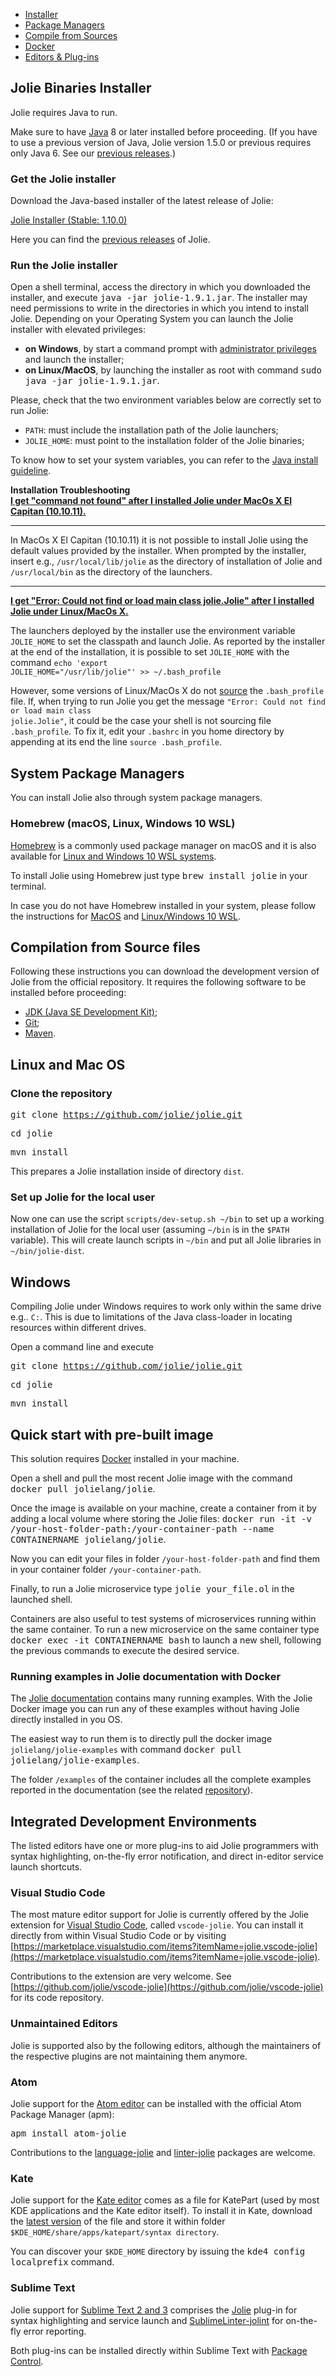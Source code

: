 <!--Themed-->

<div>

<!-- Navigation tabs -->
<ul class="nav nav-tabs" role="tablist">
<li role="presentation" class="active"><a href="#installer" aria-controls="installer" role="tab" data-toggle="tab">Installer</a></li>
<li role="presentation"><a href="#package-managers" aria-controls="package-managers" role="tab" data-toggle="tab">Package Managers</a></li>
<li role="presentation"><a href="#compile" aria-controls="compile" role="tab" data-toggle="tab">Compile from Sources</a></li>
<li role="presentation"><a href="#docker" aria-controls="docker" role="tab" data-toggle="tab">Docker</a></li>
<li role="presentation"><a href="#editors" aria-controls="editors" role="tab" data-toggle="tab">Editors & Plug-ins</a></li>
</ul>

<!-- Tab panels -->
<div class="tab-content">
<div role="tabpanel" class="tab-pane active" id="installer">

## Jolie Binaries Installer

Jolie requires Java to run.

Make sure to have [Java](http://www.java.com/) 8 or
later installed before proceeding.
(If you have to use a previous version of Java, Jolie version 1.5.0 or previous requires only Java 6. See our <a href="https://github.com/jolie/website/tree/master/www/files/releases">previous releases</a>.)

### Get the Jolie installer

Download the Java-based installer of the latest release of Jolie:

<div class="col-xs-12 text-center">
<a href="https://github.com/jolie/jolie/releases/download/v1.10.0/jolie-1.10.0.jar">
<p class="download">Jolie Installer (Stable: 1.10.0)</p>
</a>
</div>
<!-- <div class="col-xs-6 text-center">
<a href="https://github.com/jolie/jolie/releases/download/v1.10.0-beta3/jolie-1.10.0-beta3.jar">
<p class="download">Jolie Installer (Preview: 1.10.0-beta3)</p>
</a>
</div> -->

Here you can find the <a href="https://github.com/jolie/jolie/releases">previous releases</a> of Jolie.

### Run the Jolie installer

Open a shell terminal, access the directory in which you downloaded the
installer, and execute <kbd>java -jar jolie-1.9.1.jar</kbd>. The installer may
need permissions to write in the directories in which you intend to install
Jolie. Depending on your Operating System you can launch the Jolie installer
with elevated privileges:

<ul>

<li><strong>on Windows</strong>, by start a command prompt with <a
  href="https://technet.microsoft.com/en-us/library/cc947813.aspx">
  administrator privileges</a> and launch the installer;</li>

<li><strong>on Linux/MacOS</strong>, by launching the installer as root with command
<kbd>sudo java -jar jolie-1.9.1.jar</kbd>.</li>

</ul>

Please, check that the two environment variables below are correctly set to run Jolie:

- `PATH`: must include the installation path of the Jolie launchers;
- `JOLIE_HOME`: must point to the installation folder of the Jolie binaries;

To know how to set your system variables, you can refer to the [Java install guideline](https://www.java.com/en/download/help/path.xml).

<div class="panel panel-default">
<div class="panel-heading"><strong>Installation Troubleshooting</strong></div>
<div class="panel-body">
<div class="accordion" id="accordion2">
<div class="accordion-group">
<div class="accordion-heading">
<a class="accordion-toggle" data-toggle="collapse" data-parent="#accordion2" href="#collapseOne">
<strong>I get "command not found" after I installed Jolie under MacOs X El Capitan (10.10.11).</strong>
</a>
<hr>
</div>
<div id="collapseOne" class="accordion-body collapse">
<div class="accordion-inner">

In MacOs X El Capitan (10.10.11) it is not possible to install Jolie
using the default values provided by the installer. When prompted by
the installer, insert e.g., <code>/usr/local/lib/jolie</code> as
the directory of installation of Jolie and <code>/usr/local/bin</code>
as the directory of the launchers.
<hr>
</div>
</div>
</div>
<div class="accordion-group">
<div class="accordion-heading">
<a class="accordion-toggle" data-toggle="collapse" data-parent="#accordion2" href="#collapseTwo">
<strong>I get "Error: Could not find or load main class jolie.Jolie" after I
installed Jolie under Linux/MacOs X.
</strong>
</a>
</div>
<div id="collapseTwo" class="accordion-body collapse">
<div class="accordion-inner">

The launchers deployed by the installer use the environment variable
<code>JOLIE_HOME</code> to set the classpath and launch Jolie.
As reported by the installer at the end of the installation,
it is possible to set <code>JOLIE_HOME</code> with the command
<code>echo 'export JOLIE_HOME="/usr/lib/jolie"' >> ~/.bash_profile</code>

However, some versions of Linux/MacOs X do not <a
href="http://ss64.com/bash/source.html">source</a> the
<code>.bash_profile</code> file. If, when trying to run Jolie you get the
message <code>"Error: Could not find or load main class jolie.Jolie"</code>, it
could be the case your shell is not sourcing file <code>.bash_profile</code>.
To fix it, edit your <code>.bashrc</code> in you home directory by appending at
its end the line <code>source .bash_profile</code>.

</div>
</div>
</div>
</div>
</div>
</div>
</div>

<div role="tabpanel" class="tab-pane" id="package-managers">

## System Package Managers

You can install Jolie also through system package managers.

### Homebrew (macOS, Linux, Windows 10 WSL)

<a href="http://brew.sh/">Homebrew</a> is a commonly used package manager on
macOS and it is also available for <a
href="https://docs.brew.sh/Homebrew-on-Linux">Linux and Windows 10 WSL systems</a>.

To install Jolie using Homebrew just type <kbd>brew install jolie</kbd> in your terminal.

In case you do not have Homebrew installed in your system, please follow the instructions for <a href="https://brew.sh/">MacOS</a> and 
<a href="https://docs.brew.sh/Homebrew-on-Linux">Linux/Windows 10 WSL</a>.

</div>
<div role="tabpanel" class="tab-pane" id="compile">

## Compilation from Source files

Following these instructions you can download the development version of Jolie
from the official repository. It requires the following software to be installed before
proceeding:

* [JDK (Java SE Development Kit)](http://java.sun.com/javase/downloads/index.jsp);
* [Git](http://git-scm.com/);
* [Maven](https://maven.apache.org/).

<!-- Jump to the instructions for your Operating System:

<div class="text-center">
<a href="#nix"><img style="margin-left: 10px; max-width: 80px;" src="/imgs/os_linux.png" title="Linux" /></a>
<a href="#nix"><img src="/imgs/os_mac.png" style="margin-left: 10px;max-width: 80px;"
title="Mac OS"/></a>
<a href="#windows"><img src="/imgs/os_win.png" style="margin-left: 10px;max-width: 80px;"
 title="Windows"/></a>    
</div> -->

## <a id="nix"></a>Linux and Mac OS

### Clone the repository

<kbd>git clone https://github.com/jolie/jolie.git</kbd>

<kbd>cd jolie</kbd>

<kbd>mvn install</kbd>

This prepares a Jolie installation inside of directory `dist`.

### Set up Jolie for the local user

Now one can use the script `scripts/dev-setup.sh ~/bin` to set up a working 
installation of Jolie for the local user (assuming `~/bin` is in the `$PATH` variable). 
This will create launch scripts in `~/bin` and put all Jolie libraries in `~/bin/jolie-dist`.

## <a id="windows"></a>Windows

Compiling Jolie under Windows requires to work only within the same drive e.g..
`C:`. This is due to limitations of the Java class-loader in locating resources
within different drives.

Open a command line and execute

<kbd>git clone https://github.com/jolie/jolie.git</kbd>

<kbd>cd jolie</kbd>

<kbd>mvn install</kbd>

</div>
<div role="tabpanel" class="tab-pane" id="docker">

## Quick start with pre-built image
This solution requires [Docker](http://www.docker.com) installed in
your machine.

Open a shell and pull the most recent Jolie image with the command <kbd>docker
pull jolielang/jolie</kbd>.

Once the image is available on your machine, create
a container from it by adding a local volume where storing the Jolie files:
<kbd>docker run -it -v /your-host-folder-path:/your-container-path --name
CONTAINERNAME jolielang/jolie</kbd>.

Now you can edit your files in folder
`/your-host-folder-path` and find them in your container folder
`/your-container-path`.

Finally, to run a Jolie microservice type <kbd>jolie your_file.ol</kbd> in the
launched shell.

Containers are also useful to test systems of microservices running within the
same container. To run a new microservice on the same container type
<kbd>docker exec -it CONTAINERNAME bash</kbd> to launch a new shell, following
the previous commands to execute the desired service.

### Running examples in Jolie documentation with Docker
The [Jolie documentation](http://docs.jolie-lang.org/) contains many running examples. With the Jolie Docker image you can run any of these examples without having Jolie directly installed in you OS.

The easiest way to run them is to directly pull the docker image `jolielang/jolie-examples` with command <kbd>docker pull jolielang/jolie-examples</kbd>.

The folder `/examples` of the container includes all the complete examples reported in the documentation (see the related [repository](https://github.com/jolie/examples)).

</div>
<div role="tabpanel" class="tab-pane" id="editors">


## Integrated Development Environments

The listed editors have one or more plug-ins to aid Jolie programmers with syntax highlighting, on-the-fly error notification, and direct in-editor service launch shortcuts.

### Visual Studio Code

The most mature editor support for Jolie is currently offered by the Jolie extension for [Visual Studio Code](https://code.visualstudio.com), called `vscode-jolie`. You can install it directly from within Visual Studio Code or by visiting [https://marketplace.visualstudio.com/items?itemName=jolie.vscode-jolie](https://marketplace.visualstudio.com/items?itemName=jolie.vscode-jolie).

Contributions to the extension are very welcome. See 
[https://github.com/jolie/vscode-jolie](https://github.com/jolie/vscode-jolie) for its code repository.

### Unmaintained Editors

Jolie is supported also by the following editors, although the maintainers of the respective plugins are not maintaining them anymore.

### Atom

Jolie support for the [Atom editor](http://www.atom.io/) can be installed with
the official Atom Package Manager (apm):

<kbd> apm install atom-jolie </kbd>

Contributions to the
[language-jolie](https://github.com/fmontesi/language-jolie) and
[linter-jolie](https://github.com/fmontesi/linter-jolie) packages are welcome.

### Kate

Jolie support for the [Kate editor](http://kate-editor.org/) comes as a file for KatePart (used by most KDE applications and the Kate editor itself). To install it in Kate, download the [latest version](http://www.jolie-lang.org/files/katepart/jolie.xml) of the file and store it within folder `$KDE_HOME/share/apps/katepart/syntax directory`.

You can discover your `$KDE_HOME` directory by issuing the <kbd>kde4 config localprefix</kbd> command.

### Sublime Text

Jolie support for [Sublime Text 2 and 3](http://www.sublimetext.com/) comprises
the [Jolie](https://packagecontrol.io/packages/jolie) plug-in for syntax
highlighting and service launch and
[SublimeLinter-jolint](https://packagecontrol.io/packages/SublimeLinter-jolint)
for on-the-fly error reporting.

Both plug-ins can be installed directly within Sublime Text with [Package Control](https://packagecontrol.io/installation).

</div>
</div>

</div>
